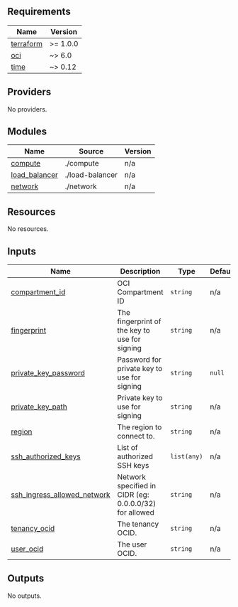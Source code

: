 ## Requirements

| Name | Version |
|------|---------|
| <a name="requirement_terraform"></a> [terraform](#requirement\_terraform) | >= 1.0.0 |
| <a name="requirement_oci"></a> [oci](#requirement\_oci) | ~> 6.0 |
| <a name="requirement_time"></a> [time](#requirement\_time) | ~> 0.12 |

## Providers

No providers.

## Modules

| Name | Source | Version |
|------|--------|---------|
| <a name="module_compute"></a> [compute](#module\_compute) | ./compute | n/a |
| <a name="module_load_balancer"></a> [load\_balancer](#module\_load\_balancer) | ./load-balancer | n/a |
| <a name="module_network"></a> [network](#module\_network) | ./network | n/a |

## Resources

No resources.

## Inputs

| Name | Description | Type | Default | Required |
|------|-------------|------|---------|:--------:|
| <a name="input_compartment_id"></a> [compartment\_id](#input\_compartment\_id) | OCI Compartment ID | `string` | n/a | yes |
| <a name="input_fingerprint"></a> [fingerprint](#input\_fingerprint) | The fingerprint of the key to use for signing | `string` | n/a | yes |
| <a name="input_private_key_password"></a> [private\_key\_password](#input\_private\_key\_password) | Password for private key to use for signing | `string` | `null` | no |
| <a name="input_private_key_path"></a> [private\_key\_path](#input\_private\_key\_path) | Private key to use for signing | `string` | n/a | yes |
| <a name="input_region"></a> [region](#input\_region) | The region to connect to. | `string` | n/a | yes |
| <a name="input_ssh_authorized_keys"></a> [ssh\_authorized\_keys](#input\_ssh\_authorized\_keys) | List of authorized SSH keys | `list(any)` | n/a | yes |
| <a name="input_ssh_ingress_allowed_network"></a> [ssh\_ingress\_allowed\_network](#input\_ssh\_ingress\_allowed\_network) | Network specified in CIDR (eg: 0.0.0.0/32) for allowed | `string` | n/a | yes |
| <a name="input_tenancy_ocid"></a> [tenancy\_ocid](#input\_tenancy\_ocid) | The tenancy OCID. | `string` | n/a | yes |
| <a name="input_user_ocid"></a> [user\_ocid](#input\_user\_ocid) | The user OCID. | `string` | n/a | yes |

## Outputs

No outputs.
